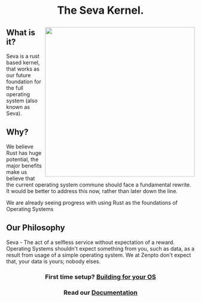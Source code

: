 # <p align="center">The Seva Kernel.</p>

<img align="right" width="400" height="400" src="https://github.com/JackGannonUK/seva/blob/main/imgs/seva.svg">

## **What is it?**

Seva is a rust based kernel, that works as our future foundation for the full operating system (also known as Seva).

## **Why?**

We believe Rust has huge potential, the major benefits make us believe that the current operating
system commune should face a fundamental rewrite. It would be better to address this now, rather than later down the line.

We are already seeing progress with using Rust as the foundations of Operating Systems

## **Our Philosophy**

Seva - The act of a selfless service without expectation of a reward. Operating Systems shouldn't expect something from you, such as data, as a result from usage of a simple operating system. We at Zenpto don't expect that, your data is yours; nobody elses.

### <p align="center">**First time setup? <a href="https://github.com/JackGannonUK/Seva/blob/main/building-for-your-os.md">Building for your OS</a>**</p>

### <p align="center">**Read our <a href="https://github.com/JackGannonUK/Seva/blob/main/documentation.md">Documentation</a>**</p>
